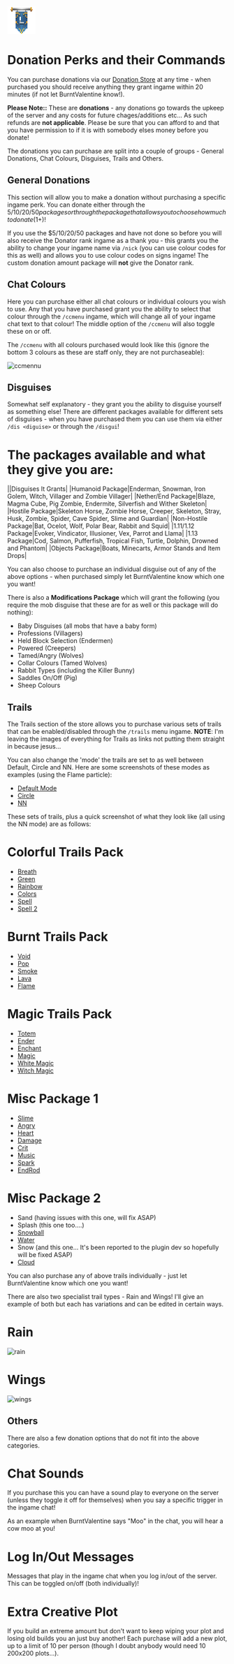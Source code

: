 
![ribbon](L-ribbon.png) 

# Donation Perks and their Commands

You can purchase donations via our [Donation Store](http://legioncraft.buycraft.net/) at any time - when purchased you should receive anything they grant ingame within 20 minutes (if not let BurntValentine know!).

**Please Note::**
These are __donations__ - any donations go towards the upkeep of the server and any costs for future chages/additions etc... 
As such refunds are **not applicable**. Please be sure that you can afford to and that you have permission to if it is with somebody elses money before you donate!

The donations you can purchase are split into a couple of groups - General Donations, Chat Colours, Disguises, Trails and Others.


## General Donations

This section will allow you to make a donation without purchasing a specific ingame perk. You can donate either through the $5/10/20/50 packages or through the package that allows you to choose how much to donate ($1+)!

If you use the $5/10/20/50 packages and have not done so before you will also receive the Donator rank ingame as a thank you - this grants you the ability to change your ingame name via `/nick` (you can use colour codes for this as well) and allows you to use colour codes on signs ingame!
The custom donation amount package will **not** give the Donator rank.

## Chat Colours

Here you can purchase either all chat colours or individual colours you wish to use. Any that you have purchased grant you the ability to select that colour through the `/ccmenu` ingame, which will change all of your ingame chat text to that colour! The middle option of the `/ccmenu` will also toggle these on or off.

The `/ccmenu` with all colours purchased would look like this (ignore the bottom 3 colours as these are staff only, they are not purchaseable):

![ccmennu](https://i.gyazo.com/4dd16c64ef5c881425853676dff95780.png)

## Disguises

Somewhat self explanatory - they grant you the ability to disguise yourself as something else! 
There are different packages available for different sets of disguises - when you have purchased them you can use them via either `/dis <diguise>` or through the `/disgui`!

# The packages available and what they give you are:

||Disguises It Grants|
|Humanoid Package|Enderman, Snowman, Iron Golem, Witch, Villager and Zombie Villager|
|Nether/End Package|Blaze, Magma Cube, Pig Zombie, Endermite, Silverfish and Wither Skeleton|
|Hostile Package|Skeleton Horse, Zombie Horse, Creeper, Skeleton, Stray, Husk, Zombie, Spider, Cave Spider, Slime and Guardian|
|Non-Hostile Package|Bat, Ocelot, Wolf, Polar Bear, Rabbit and Squid|
|1.11/1.12 Package|Evoker, Vindicator, Illusioner, Vex, Parrot and Llama|
|1.13 Package|Cod, Salmon, Pufferfish, Tropical Fish, Turtle, Dolphin, Drowned and Phantom|
|Objects Package|Boats, Minecarts, Armor Stands and Item Drops|

You can also choose to purchase an individual disguise out of any of the above options - when purchased simply let BurntValentine know which one you want!

There is also a **Modifications Package** which will grant the following (you require the mob disguise that these are for as well or this package will do nothing):
- Baby Disguises (all mobs that have a baby form)
- Professions (Villagers)
- Held Block Selection (Endermen)
- Powered (Creepers)
- Tamed/Angry (Wolves)
- Collar Colours (Tamed Wolves)
- Rabbit Types (including the Killer Bunny)
- Saddles On/Off (Pig)
- Sheep Colours

## Trails

The Trails section of the store allows you to purchase various sets of trails that can be enabled/disabled through the `/trails` menu ingame.
**NOTE**: I'm leaving the images of everything for Trails as links not putting them straight in because jesus...

You can also change the 'mode' the trails are set to as well between Default, Circle and NN. Here are some screenshots of these modes as examples (using the Flame particle):

- [Default Mode](https://i.gyazo.com/ec3365e52bdc6362093c9b9577df0897.png) 
- [Circle](https://i.gyazo.com/4e0c346ff735a607640b2eb05ea66a2e.png)
- [NN](https://i.gyazo.com/d77eb84ed1c719dd1db86d57c4dd3dd6.png)

These sets of trails, plus a quick screenshot of what they look like (all using the NN mode) are as follows:

# Colorful Trails Pack
- [Breath](https://i.gyazo.com/b6953d3ff15809dbc351ac9fa2f33bab.png)
- [Green](https://i.gyazo.com/d147542aa58985d124b606a87dfa27d7.png)
- [Rainbow](https://i.gyazo.com/30e6fa5bd970e8e857ea2aeec45a381e.png)
- [Colors](https://i.gyazo.com/821df28f2acaefe6cb94b2a60a631067.png)
- [Spell](https://i.gyazo.com/0333b69edfb525cb1248e626d416cdfd.png)
- [Spell 2](https://i.gyazo.com/ff22a7e98f389b46c3038af62bfa52e8.png)
# Burnt Trails Pack
- [Void](https://i.gyazo.com/09ca0b806a373c123bc8311e23dd7e5d.png)
- [Pop](https://i.gyazo.com/bf1675a9acc7443ccbb21aa23737db3f.png)
- [Smoke](https://i.gyazo.com/02df80e860925375840dacbe59a6eae5.png)
- [Lava](https://i.gyazo.com/8101890aa8378dd55047cf15fae22982.png)
- [Flame](https://i.gyazo.com/d77eb84ed1c719dd1db86d57c4dd3dd6.png)
# Magic Trails Pack
- [Totem](https://i.gyazo.com/e4365d692e902d56b21205056785985b.png)
- [Ender](https://i.gyazo.com/164cff1159410f3cd8d02c496a4b57ae.png)
- [Enchant](https://i.gyazo.com/aa59a2a0eadb47f983cfe406b881b282.png)
- [Magic](https://i.gyazo.com/a532c52e81584d21399a606386c3c8dc.png)
- [White Magic](https://i.gyazo.com/9d8ce561a49f5f6b58a2a423b68c0358.png)
- [Witch Magic](https://i.gyazo.com/9c898f799d38e54ef41263798b175232.png)
# Misc Package 1
- [Slime](https://i.gyazo.com/c53fef7e47c46eeec9fa43b55cb04490.png)
- [Angry](https://i.gyazo.com/4bc8e28381daeb49e3c0b3a7ec7ef776.png)
- [Heart](https://i.gyazo.com/1d8a75be3445f1784fcc8173733c7068.png)
- [Damage](https://i.gyazo.com/4d4a51327343a69f1a440d7db180df55.png)
- [Crit](https://i.gyazo.com/4d4a51327343a69f1a440d7db180df55.png)
- [Music](https://i.gyazo.com/de52743f2e465967d5dcd2028b21e7a6.png)
- [Spark](https://i.gyazo.com/6ca62c1d1ea8457e4ced622cacd9a212.png)
- [EndRod](https://i.gyazo.com/6eab4487965710fce0b4e4f2162637c7.png)
# Misc Package 2
- Sand (having issues with this one, will fix ASAP)
- Splash (this one too....)
- [Snowball](https://i.gyazo.com/f4b96d20a3f73e4d28b9c7a9ae2f0596.png)
- [Water](https://i.gyazo.com/60159630f15fa87a45809006e794a2b8.png)
- Snow (and this one... It's been reported to the plugin dev so hopefully will be fixed ASAP)
- [Cloud](https://i.gyazo.com/8effdfc2ffca99833eaf1981153539df.png)

You can also purchase any of above trails individually - just let BurntValentine know which one you want!

There are also two specialist trail types - Rain and Wings! I'll give an example of both but each has variations and can be edited in certain ways.

# Rain

![rain](https://i.gyazo.com/c1ab618ab12237770ed73fc1ca3d7e20.png)

# Wings

![wings](https://i.gyazo.com/d01268d3fafe0ee776bb26a082173b4f.png)


## Others

There are also a few donation options that do not fit into the above categories.

# Chat Sounds

If you purchase this you can have a sound play to everyone on the server (unless they toggle it off for themselves) when you say a specific trigger in the ingame chat!

As an example when BurntValentine says "Moo" in the chat, you will hear a cow moo at you!

# Log In/Out Messages

Messages that play in the ingame chat when you log in/out of the server. This can be toggled on/off (both individually)!

 # Extra Creative Plot
 
 If you build an extreme amount but don't want to keep wiping your plot and losing old builds you an just buy another! Each purchase will add a new plot, up to a limit of 10 per person (though I doubt anybody would need 10 200x200 plots...).
